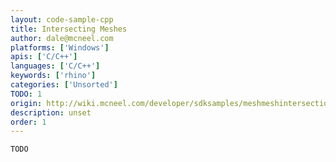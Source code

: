 ```yaml
---
layout: code-sample-cpp
title: Intersecting Meshes
author: dale@mcneel.com
platforms: ['Windows']
apis: ['C/C++']
languages: ['C/C++']
keywords: ['rhino']
categories: ['Unsorted']
TODO: 1
origin: http://wiki.mcneel.com/developer/sdksamples/meshmeshintersection
description: unset
order: 1
---
```


```cpp
TODO
```
